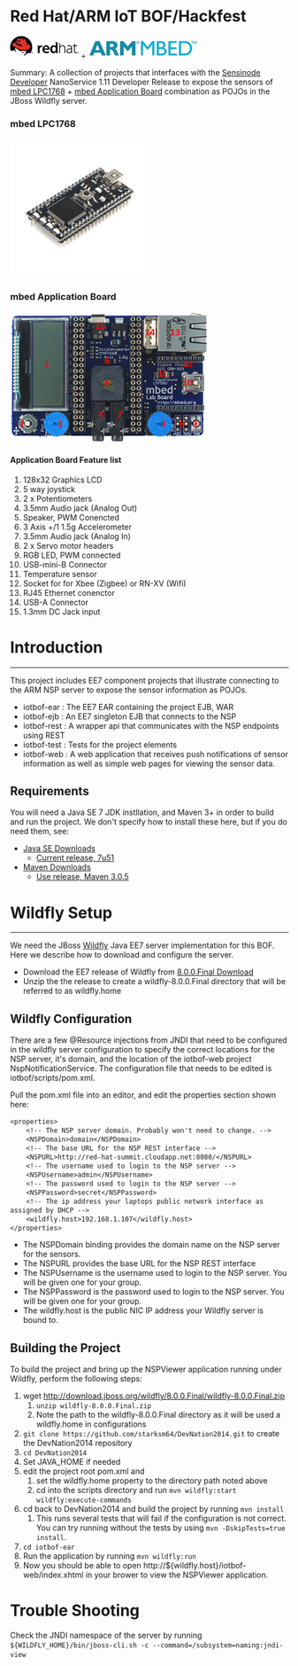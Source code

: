 # Red Hat/ARM IoT BOF/Hackfest
![Red Hat](images/rh-logo-blk.png) + ![](images/arm_mbed.jpg)

Summary: A collection of projects that interfaces with the
[Sensinode Developer](https://silver.arm.com/browse/SEN00) NanoService 1.11 Developer
Release to expose the sensors of [mbed LPC1768](https://mbed.org/platforms/mbed-LPC1768/) +
[mbed Application Board](https://mbed.org/components/mbed-Application-Board/) combination
as POJOs in the JBoss Wildfly server.

### mbed LPC1768
![](images/NXP_LPC1768.png)
### mbed Application Board
![](images/app_board_front_small_map1.png)
#### Application Board Feature list

1. 128x32 Graphics LCD
2. 5 way joystick
3. 2 x Potentiometers
4. 3.5mm Audio jack (Analog Out)
5. Speaker, PWM Conencted
6. 3 Axis +/1 1.5g Accelerometer
7. 3.5mm Audio jack (Analog In)
8. 2 x Servo motor headers
9. RGB LED, PWM connected
10. USB-mini-B Connector
11. Temperature sensor
12. Socket for for Xbee (Zigbee) or RN-XV (Wifi)
13. RJ45 Ethernet conenctor
14. USB-A Connector
15. 1.3mm DC Jack input

# Introduction
---------------------

This project includes EE7 component projects that illustrate connecting to the ARM NSP server to expose the sensor information as POJOs.

* iotbof-ear : The EE7 EAR containing the project EJB, WAR
* iotbof-ejb : An EE7 singleton EJB that connects to the NSP
* iotbof-rest : A wrapper api that communicates with the NSP endpoints using REST
* iotbof-test : Tests for the project elements
* iotbof-web : A web application that receives push notifications of sensor information
as well as simple web pages for viewing the sensor data.

## Requirements
You will need a Java SE 7 JDK instllation, and Maven 3+ in order to build and run the project. We don't specify how to install these here, but if you do need them, see:

* [Java SE Downloads](http://www.oracle.com/technetwork/java/javase/downloads/index.html)
  * [Current release, 7u51](http://www.oracle.com/technetwork/java/javase/downloads/jdk7-downloads-1880260.html)
* [Maven Downloads](http://maven.apache.org/download.cgi)
  * [Use release, Maven 3.0.5](http://mirrors.gigenet.com/apache/maven/maven-3/3.0.5/binaries/apache-maven-3.0.5-bin.zip)


# Wildfly Setup
-------------------
We need the JBoss [Wildfly](http://wildfly.org) Java EE7 server implementation for this BOF. Here we describe how to download and configure the server.

* Download the EE7 release of Wildfly from [8.0.0.Final Download](http://download.jboss.org/wildfly/8.0.0.Final/wildfly-8.0.0.Final.zip)
* Unzip the the release to create a wildfly-8.0.0.Final directory that will be referred to as wildfly.home

## Wildfly Configuration
There are a few @Resource injections from JNDI that need to be configured in the wildfly server configuration to specify the correct locations for the NSP server, it's domain, and the location of the iotbof-web project NspNotificationService. The configuration file that needs to be edited is iotbof/scripts/pom.xml.

Pull the pom.xml file into an editor, and edit the properties section shown here:

    <properties>
        <!-- The NSP server domain. Probably won't need to change. -->
        <NSPDomain>domain</NSPDomain>
        <!-- The base URL for the NSP REST interface -->
        <NSPURL>http://red-hat-summit.cloudapp.net:8080/</NSPURL>
        <!-- The username used to login to the NSP server -->
        <NSPUsername>admin</NSPUsername>
        <!-- The password used to login to the NSP server -->
        <NSPPassword>secret</NSPPassword>
        <!-- The ip address your laptops public network interface as assigned by DHCP -->
        <wildfly.host>192.168.1.107</wildfly.host>
    </properties>

* The NSPDomain binding provides the domain name on the NSP server for the sensors.
* The NSPURL provides the base URL for the NSP REST interface
* The NSPUsername is the username used to login to the NSP server. You will be given one for your group.
* The NSPPassword is the password used to login to the NSP server. You will be given one for your group.
* The wildfly.host is the public NIC IP address your Wildfly server is bound to.

## Building the Project
To build the project and bring up the NSPViewer application running under Wildfly, perform the following steps:

1. wget http://download.jboss.org/wildfly/8.0.0.Final/wildfly-8.0.0.Final.zip
    1. `unzip wildfly-8.0.0.Final.zip`
    2. Note the path to the wildfly-8.0.0.Final directory as it will be used a wildfly.home in configurations
2. `git clone https://github.com/starksm64/DevNation2014.git` to create the DevNation2014 repository
3. `cd DevNation2014`
4. Set JAVA_HOME if needed
5. edit the project root pom.xml and
	1. set the wildfly.home property to the directory path noted above
	2. cd into the scripts directory and run `mvn wildfly:start wildfly:execute-commands`
6. cd back to DevNation2014 and build the project by running `mvn install`
    1. This runs several tests that will fail if the configuration is not correct. You can try running without the tests by using `mvn -DskipTests=true install`.
7. `cd iotbof-ear`
8. Run the application by running `mvn wildfly:run`
9. Now you should be able to open http://${wildfly.host}/iotbof-web/index.xhtml in your brower to view the NSPViewer application.



#
# Trouble Shooting

Check the JNDI namespace of the server by running
`${WILDFLY_HOME}/bin/jboss-cli.sh -c --command=/subsystem=naming:jndi-view`
